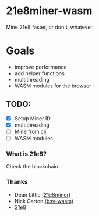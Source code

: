 # 21e8miner-wasm
Mine 21e8 faster, or don't, whatever.

# Goals
- improve performance
- add helper functions 
- multithreading
- WASM modules for the browser


## TODO:
- [x] Setup Miner ID
- [x] multithreading
- [ ] Mine from cli
- [ ] WASM modules

### What is 21e8?

Check the blockchain.

### Thanks
- Dean Little [(21e8miner)](https://github.com/deanmlittle/21e8miner)
- Nick Carton [(bsv-wasm)](https://github.com/Firaenix/bsv-wasm)
- [21e8](https://21e8.nz/)
